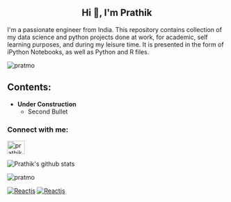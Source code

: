 <h2 align="center">Hi 👋, I'm Prathik </h1>

I'm a passionate engineer from India. This repository contains collection of my data science and python projects done at work, for academic, self learning purposes, and during my leisure time. It is presented in the form of iPython Notebooks, as well as Python and R files.</h3>

<p align="left"> <img src="https://komarev.com/ghpvc/?username=pratmo&label=Profile%20views&color=0e75b6&style=flat" alt="pratmo" /> </p>

<h2 align="left">Contents:</h2>

* **Under Construction**
  * Second Bullet

<h3 align="left">Connect with me:</h3>
<p align="left">
<a href="https://linkedin.com/in/prathikmohan" target="blank"><img align="center" src="https://raw.githubusercontent.com/rahuldkjain/github-profile-readme-generator/master/src/images/icons/Social/linked-in-alt.svg" alt="prathikmohan" height="30" width="40" /></a>
</p>

![Prathik's github stats](https://github-readme-stats.vercel.app/api?username=pratmo&count_private=true)

<p><img align="center" src="https://github-readme-streak-stats.herokuapp.com/?user=pratmo&" alt="pratmo" /></p>

<!---[![Top Langs](https://github-readme-stats.vercel.app/api/top-langs/?username=pratmo&layout=compact)](https://github.com/anuraghazra/github-readme-stats)--->

[![Reactjs](https://github-readme-stats.vercel.app/api/pin/?username=pratmo&repo=dbscan-wholesale-cust&show_owner=true)](https://github.com/pratmo/dbscan-wholesale-cust) [![Reactjs](https://github-readme-stats.vercel.app/api/pin/?username=pratmo&repo=horry-putter-madlib-game&show_owner=true)](https://github.com/pratmo/horry-putter-madlib-game)

